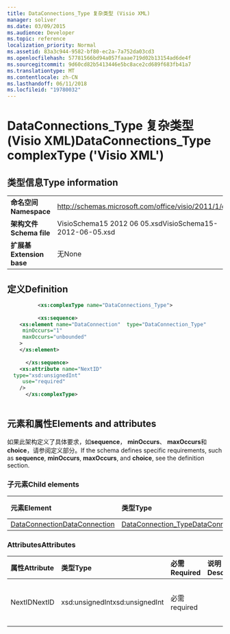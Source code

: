```yaml
---
title: DataConnections_Type 复杂类型 (Visio XML)
manager: soliver
ms.date: 03/09/2015
ms.audience: Developer
ms.topic: reference
localization_priority: Normal
ms.assetid: 83a3c944-9582-bf80-ec2a-7a752da03cd3
ms.openlocfilehash: 57781566bd94a057faaae719d02b13154ad6de4f
ms.sourcegitcommit: 9d60cd82b5413446e5bc8ace2cd689f683fb41a7
ms.translationtype: MT
ms.contentlocale: zh-CN
ms.lasthandoff: 06/11/2018
ms.locfileid: "19780032"
---
```

# <a name="dataconnectionstype-complextype-visio-xml"></a><span data-ttu-id="fcecc-102">DataConnections_Type 复杂类型 (Visio XML)</span><span class="sxs-lookup"><span data-stu-id="fcecc-102">DataConnections_Type complexType ('Visio XML')</span></span>

## <a name="type-information"></a><span data-ttu-id="fcecc-103">类型信息</span><span class="sxs-lookup"><span data-stu-id="fcecc-103">Type information</span></span>

|||
|:-----|:-----|
|<span data-ttu-id="fcecc-104">**命名空间**</span><span class="sxs-lookup"><span data-stu-id="fcecc-104">**Namespace**</span></span> <br/> |http://schemas.microsoft.com/office/visio/2011/1/core  <br/> |
|<span data-ttu-id="fcecc-105">**架构文件**</span><span class="sxs-lookup"><span data-stu-id="fcecc-105">**Schema file**</span></span> <br/> |<span data-ttu-id="fcecc-106">VisioSchema15 2012 06 05.xsd</span><span class="sxs-lookup"><span data-stu-id="fcecc-106">VisioSchema15-2012-06-05.xsd</span></span>  <br/> |
|<span data-ttu-id="fcecc-107">**扩展基**</span><span class="sxs-lookup"><span data-stu-id="fcecc-107">**Extension base**</span></span> <br/> |<span data-ttu-id="fcecc-108">无</span><span class="sxs-lookup"><span data-stu-id="fcecc-108">None</span></span>  <br/> |
   
## <a name="definition"></a><span data-ttu-id="fcecc-109">定义</span><span class="sxs-lookup"><span data-stu-id="fcecc-109">Definition</span></span>

```XML
          <xs:complexType name="DataConnections_Type">
          
          <xs:sequence>
    <xs:element name="DataConnection"  type="DataConnection_Type"
     minOccurs="1"
     maxOccurs="unbounded"
    >
    </xs:element>
    
      </xs:sequence>
    <xs:attribute name="NextID"
  type="xsd:unsignedInt"
     use="required"
    />
      </xs:complexType>
      
```

## <a name="elements-and-attributes"></a><span data-ttu-id="fcecc-110">元素和属性</span><span class="sxs-lookup"><span data-stu-id="fcecc-110">Elements and attributes</span></span>

<span data-ttu-id="fcecc-111">如果此架构定义了具体要求，如**sequence**， **minOccurs**、 **maxOccurs**和**choice**，请参阅定义部分。</span><span class="sxs-lookup"><span data-stu-id="fcecc-111">If the schema defines specific requirements, such as **sequence**, **minOccurs**, **maxOccurs**, and **choice**, see the definition section.</span></span> 
  
### <a name="child-elements"></a><span data-ttu-id="fcecc-112">子元素</span><span class="sxs-lookup"><span data-stu-id="fcecc-112">Child elements</span></span>

|<span data-ttu-id="fcecc-113">**元素**</span><span class="sxs-lookup"><span data-stu-id="fcecc-113">**Element**</span></span>|<span data-ttu-id="fcecc-114">**类型**</span><span class="sxs-lookup"><span data-stu-id="fcecc-114">**Type**</span></span>|<span data-ttu-id="fcecc-115">**说明**</span><span class="sxs-lookup"><span data-stu-id="fcecc-115">**Description**</span></span>|
|:-----|:-----|:-----|
|[<span data-ttu-id="fcecc-116">DataConnection</span><span class="sxs-lookup"><span data-stu-id="fcecc-116">DataConnection</span></span>](dataconnection-element-dataconnections_type-complextypevisio-xml.md) <br/> |[<span data-ttu-id="fcecc-117">DataConnection_Type</span><span class="sxs-lookup"><span data-stu-id="fcecc-117">DataConnection_Type</span></span>](dataconnection_type-complextypevisio-xml.md) <br/> ||
   
### <a name="attributes"></a><span data-ttu-id="fcecc-118">Attributes</span><span class="sxs-lookup"><span data-stu-id="fcecc-118">Attributes</span></span>

|<span data-ttu-id="fcecc-119">**属性**</span><span class="sxs-lookup"><span data-stu-id="fcecc-119">**Attribute**</span></span>|<span data-ttu-id="fcecc-120">**类型**</span><span class="sxs-lookup"><span data-stu-id="fcecc-120">**Type**</span></span>|<span data-ttu-id="fcecc-121">**必需**</span><span class="sxs-lookup"><span data-stu-id="fcecc-121">**Required**</span></span>|<span data-ttu-id="fcecc-122">**说明**</span><span class="sxs-lookup"><span data-stu-id="fcecc-122">**Description**</span></span>|<span data-ttu-id="fcecc-123">**可能的值**</span><span class="sxs-lookup"><span data-stu-id="fcecc-123">**Possible values**</span></span>|
|:-----|:-----|:-----|:-----|:-----|
|<span data-ttu-id="fcecc-124">NextID</span><span class="sxs-lookup"><span data-stu-id="fcecc-124">NextID</span></span>  <br/> |<span data-ttu-id="fcecc-125">xsd:unsignedInt</span><span class="sxs-lookup"><span data-stu-id="fcecc-125">xsd:unsignedInt</span></span>  <br/> |<span data-ttu-id="fcecc-126">必需</span><span class="sxs-lookup"><span data-stu-id="fcecc-126">required</span></span>  <br/> ||<span data-ttu-id="fcecc-127">Xsd:unsignedInt 类型的值。</span><span class="sxs-lookup"><span data-stu-id="fcecc-127">Values of the xsd:unsignedInt type.</span></span>  <br/> |
   

